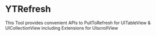 # YTRefresh
This Tool provides  convenient APIs to PullToRefresh for UITableView &amp; UICollectionView including Extensions for UIscrollView


